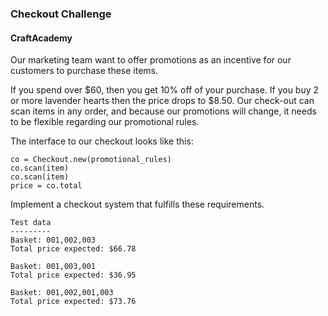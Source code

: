 ### Checkout Challenge
#### CraftAcademy

Our marketing team want to offer promotions as an incentive for our customers to purchase these items.

If you spend over $60, then you get 10% off of your purchase.
If you buy 2 or more lavender hearts then the price drops to $8.50.
Our check-out can scan items in any order, and because our promotions will change, it needs to be flexible regarding our promotional rules.

The interface to our checkout looks like this:

~~~
co = Checkout.new(promotional_rules)
co.scan(item)
co.scan(item)
price = co.total
~~~

Implement a checkout system that fulfills these requirements.

~~~
Test data
---------
Basket: 001,002,003
Total price expected: $66.78

Basket: 001,003,001
Total price expected: $36.95

Basket: 001,002,001,003
Total price expected: $73.76
~~~
